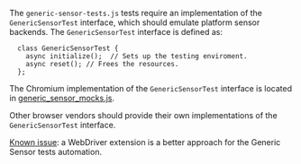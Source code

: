 The `generic-sensor-tests.js` tests require an implementation of
the `GenericSensorTest` interface, which should emulate platform
sensor backends. The `GenericSensorTest` interface is defined as:

```
  class GenericSensorTest {
    async initialize();  // Sets up the testing enviroment.
    async reset(); // Frees the resources.
  };
```

The Chromium implementation of the `GenericSensorTest` interface is located in
[generic_sensor_mocks.js](../resources/chromium/generic_sensor_mocks.js).

Other browser vendors should provide their own implementations of
the `GenericSensorTest` interface.

[Known issue](https://github.com/w3c/web-platform-tests/issues/9686): a
WebDriver extension is a better approach for the Generic Sensor tests
automation.
